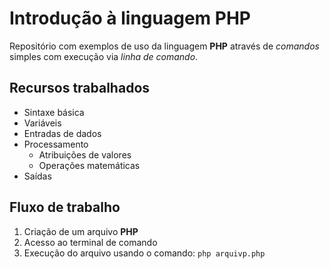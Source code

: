 # Introdução à linguagem PHP 

Repositório com exemplos de uso da linguagem **PHP** através de *comandos* simples  com execução via _linha de comando_.

## Recursos trabalhados 

- Sintaxe básica
- Variáveis
- Entradas de dados
- Processamento
  - Atribuições de valores
  - Operações matemáticas
- Saídas   

## Fluxo de trabalho 

1. Criação de um arquivo **PHP**
2. Acesso ao terminal de comando
3. Execução do arquivo usando o comando: `php arquivp.php`

